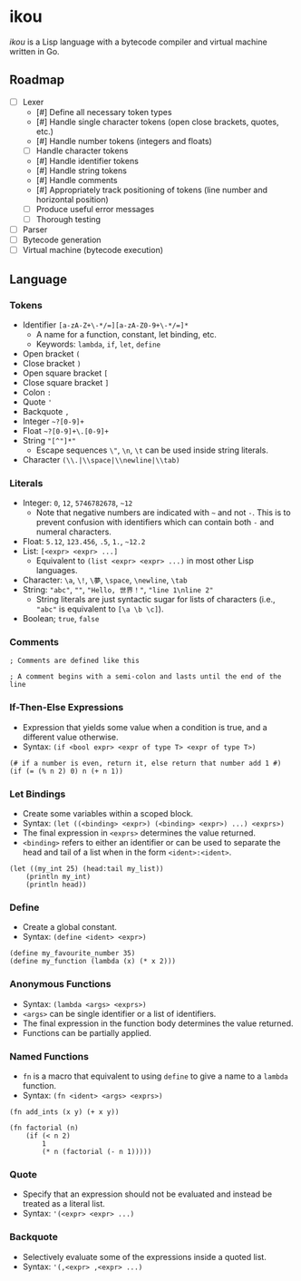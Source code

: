 # ikou

*ikou* is a Lisp language with a bytecode compiler and virtual machine written in Go.

## Roadmap

* [ ] Lexer
  * [#] Define all necessary token types
  * [#] Handle single character tokens (open close brackets, quotes, etc.)
  * [#] Handle number tokens (integers and floats)
  * [ ] Handle character tokens
  * [#] Handle identifier tokens
  * [#] Handle string tokens
  * [#] Handle comments
  * [#] Appropriately track positioning of tokens (line number and horizontal position)
  * [ ] Produce useful error messages
  * [ ] Thorough testing
* [ ] Parser
* [ ] Bytecode generation
* [ ] Virtual machine (bytecode execution)

## Language

### Tokens

* Identifier `[a-zA-Z+\-*/=][a-zA-Z0-9+\-*/=]*`
  * A name for a function, constant, let binding, etc.
  * Keywords: `lambda`, `if`, `let`, `define`
* Open bracket `(`
* Close bracket `)`
* Open square bracket `[`
* Close square bracket `]`
* Colon `:`
* Quote `'`
* Backquote `,`
* Integer `~?[0-9]+`
* Float `~?[0-9]+\.[0-9]+`
* String `"[^"]*"`
  * Escape sequences `\"`, `\n`, `\t` can be used inside string literals.
* Character `(\\.|\\space|\\newline|\\tab)`

### Literals

* Integer: `0`, `12`, `5746782678`, `~12`
  * Note that negative numbers are indicated with `~` and not `-`. This is to prevent confusion with identifiers which can contain both `-` and numeral characters.
* Float: `5.12`, `123.456`, `.5`, `1.`, `~12.2`
* List: `[<expr> <expr> ...]`
  * Equivalent to `(list <expr> <expr> ...)` in most other Lisp languages.
* Character: `\a`, `\!`, `\夢`, `\space`, `\newline`, `\tab`
* String: `"abc"`, `""`, `"Hello, 世界！"`, `"line 1\nline 2"`
  * String literals are just syntactic sugar for lists of characters (i.e., `"abc"` is equivalent to `[\a \b \c]`).
* Boolean; `true`, `false`

### Comments

```
; Comments are defined like this

; A comment begins with a semi-colon and lasts until the end of the line
```

### If-Then-Else Expressions

* Expression that yields some value when a condition is true, and a different value otherwise.
* Syntax: `(if <bool expr> <expr of type T> <expr of type T>)`

```
(# if a number is even, return it, else return that number add 1 #)
(if (= (% n 2) 0) n (+ n 1))
```

### Let Bindings

* Create some variables within a scoped block.
* Syntax: `(let ((<binding> <expr>) (<binding> <expr>) ...) <exprs>)`
* The final expression in `<exprs>` determines the value returned.
* `<binding>` refers to either an identifier or can be used to separate the head and tail of a list when in the form `<ident>:<ident>`.

```
(let ((my_int 25) (head:tail my_list))
    (println my_int)
    (println head))
```

### Define

* Create a global constant.
* Syntax: `(define <ident> <expr>)`

```
(define my_favourite_number 35)
(define my_function (lambda (x) (* x 2)))
```

### Anonymous Functions

* Syntax: `(lambda <args> <exprs>)`
* `<args>` can be single identifier or a list of identifiers.
* The final expression in the function body determines the value returned.
* Functions can be partially applied.

### Named Functions

* `fn` is a macro that equivalent to using `define` to give a name to a `lambda` function.
* Syntax: `(fn <ident> <args> <exprs>)`

```
(fn add_ints (x y) (+ x y))

(fn factorial (n)
    (if (< n 2)
        1
        (* n (factorial (- n 1)))))
```

### Quote

* Specify that an expression should not be evaluated and instead be treated as a literal list.
* Syntax: `'(<expr> <expr> ...)`

### Backquote

* Selectively evaluate some of the expressions inside a quoted list.
* Syntax: `'(,<expr> ,<expr> ...)`
